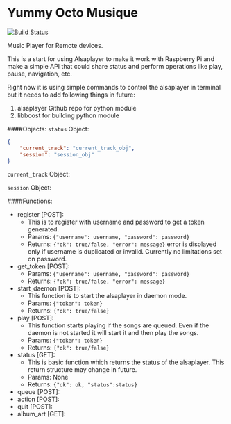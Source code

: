 # Yummy Octo Musique

[![Build Status](https://travis-ci.org/dtchanpura/yummy-octo-musique.svg?branch=master)](https://travis-ci.org/dtchanpura/yummy-octo-musique)

Music Player for Remote devices.

This is a start for using Alsaplayer to make it work with Raspberry Pi and make a simple API that could share status and perform operations like play, pause, navigation, etc.

Right now it is using simple commands to control the alsaplayer in terminal but it needs to add following things in future:

1. alsaplayer Github repo for python module
1. libboost for building python module

####Objects:
`status` Object:
```json
{
	"current_track": "current_track_obj",
	"session": "session_obj"
}
```
`current_track` Object:


`session` Object:


####Functions:
* register [POST]:
	* This is to register with username and password to get a token generated.
	* Params: `{"username": username, "password": password}`
	* Returns: `{"ok": true/false, "error": message}` error is displayed only if username is duplicated or invalid. Currently no limitations set on password.
* get_token [POST]:
 	* Params: `{"username": username, "password": password}`
	* Returns: `{"ok": true/false, "error": message}`
* start_daemon [POST]:
	* This function is to start the alsaplayer in daemon mode.
	* Params: `{"token": token}`
	* Returns: `{"ok": true/false}`
* play [POST]:
	* This function starts playing if the songs are queued. Even if the daemon is not started it will start it and then play the songs.
	* Params: `{"token": token}`
	* Returns: `{"ok": true/false}`
* status [GET]:
	* This is basic function which returns the status of the alsaplayer. This return structure may change in future.
	* Params: None
	* Returns:
	```{"ok": ok, "status":status}```
* queue [POST]:
* action [POST]:
* quit [POST]:
* album_art [GET]:
